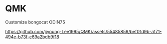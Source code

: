 # QMK

Customize bongocat ODIN75


https://github.com/jiyoung-Lee1995/QMK/assets/55485859/bef01d9b-a171-494e-b73f-c69a2bdb9f18

